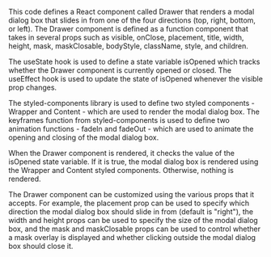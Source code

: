 This code defines a React component called Drawer that renders a modal dialog box that slides in from one of the four directions (top, right, bottom, or left). The Drawer component is defined as a function component that takes in several props such as visible, onClose, placement, title, width, height, mask, maskClosable, bodyStyle, className, style, and children.

The useState hook is used to define a state variable isOpened which tracks whether the Drawer component is currently opened or closed. The useEffect hook is used to update the state of isOpened whenever the visible prop changes.

The styled-components library is used to define two styled components - Wrapper and Content - which are used to render the modal dialog box. The keyframes function from styled-components is used to define two animation functions - fadeIn and fadeOut - which are used to animate the opening and closing of the modal dialog box.

When the Drawer component is rendered, it checks the value of the isOpened state variable. If it is true, the modal dialog box is rendered using the Wrapper and Content styled components. Otherwise, nothing is rendered.

The Drawer component can be customized using the various props that it accepts. For example, the placement prop can be used to specify which direction the modal dialog box should slide in from (default is "right"), the width and height props can be used to specify the size of the modal dialog box, and the mask and maskClosable props can be used to control whether a mask overlay is displayed and whether clicking outside the modal dialog box should close it.
